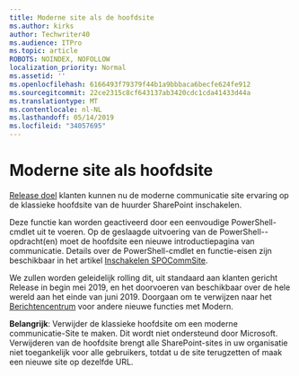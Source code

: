 ```yaml
---
title: Moderne site als de hoofdsite
ms.author: kirks
author: Techwriter40
ms.audience: ITPro
ms.topic: article
ROBOTS: NOINDEX, NOFOLLOW
localization_priority: Normal
ms.assetid: ''
ms.openlocfilehash: 6166493f79379f44b1a9bbbaca6becfe624fe912
ms.sourcegitcommit: 22ce2315c8cf643137ab3420cdc1cda41433d44a
ms.translationtype: MT
ms.contentlocale: nl-NL
ms.lasthandoff: 05/14/2019
ms.locfileid: "34057695"
---
```

# <a name="modern-site-as-root-site"></a>Moderne site als hoofdsite

[Release doel](https://docs.microsoft.com/en-us/office365/admin/manage/release-options-in-office-365?view=o365-worldwide) klanten kunnen nu de moderne communicatie site ervaring op de klassieke hoofdsite van de huurder SharePoint inschakelen.

Deze functie kan worden geactiveerd door een eenvoudige PowerShell-cmdlet uit te voeren. Op de geslaagde uitvoering van de PowerShell--opdracht(en) moet de hoofdsite een nieuwe introductiepagina van communicatie. Details over de PowerShell-cmdlet en functie-eisen zijn beschikbaar in het artikel [Inschakelen SPOCommSite](https://docs.microsoft.com/en-us/powershell/module/sharepoint-online/Enable-SPOCommSite?view=sharepoint-ps). 

We zullen worden geleidelijk rolling dit, uit standaard aan klanten gericht Release in begin mei 2019, en het doorvoeren van beschikbaar over de hele wereld aan het einde van juni 2019. Doorgaan om te verwijzen naar het [Berichtencentrum](https://admin.microsoft.com/AdminPortal/Home#/MessageCenter) voor andere nieuwe functies met Modern. 

**Belangrijk**: Verwijder de klassieke hoofdsite om een moderne communicatie-Site te maken. Dit wordt niet ondersteund door Microsoft. Verwijderen van de hoofdsite brengt alle SharePoint-sites in uw organisatie niet toegankelijk voor alle gebruikers, totdat u de site terugzetten of maak een nieuwe site op dezelfde URL. 
 
 